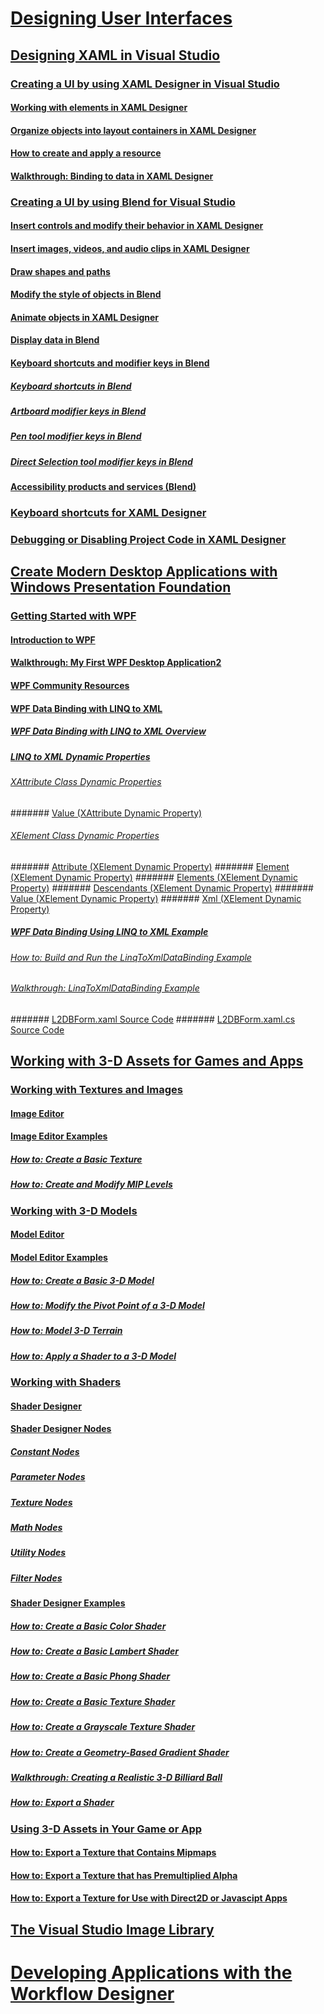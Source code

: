 # [Designing User Interfaces](designing-user-interfaces.md)
## [Designing XAML in Visual Studio](designing-xaml-in-visual-studio.md)
### [Creating a UI by using XAML Designer in Visual Studio](creating-a-ui-by-using-xaml-designer-in-visual-studio.md)
#### [Working with elements in XAML Designer](working-with-elements-in-xaml-designer.md)
#### [Organize objects into layout containers in XAML Designer](organize-objects-into-layout-containers-in-xaml-designer.md)
#### [How to create and apply a resource](how-to-create-and-apply-a-resource.md)
#### [Walkthrough: Binding to data in XAML Designer](walkthrough-binding-to-data-in-xaml-designer.md)
### [Creating a UI by using Blend for Visual Studio](creating-a-ui-by-using-blend-for-visual-studio.md)
#### [Insert controls and modify their behavior in XAML Designer](insert-controls-and-modify-their-behavior-in-xaml-designer.md)
#### [Insert images, videos, and audio clips in XAML Designer](insert-images-videos-and-audio-clips-in-xaml-designer.md)
#### [Draw shapes and paths](draw-shapes-and-paths.md)
#### [Modify the style of objects in Blend](modify-the-style-of-objects-in-blend.md)
#### [Animate objects in XAML Designer](animate-objects-in-xaml-designer.md)
#### [Display data in Blend](display-data-in-blend.md)
#### [Keyboard shortcuts and modifier keys in Blend](keyboard-shortcuts-and-modifier-keys-in-blend.md)
##### [Keyboard shortcuts in Blend](keyboard-shortcuts-in-blend.md)
##### [Artboard modifier keys in Blend](artboard-modifier-keys-in-blend.md)
##### [Pen tool modifier keys in Blend](pen-tool-modifier-keys-in-blend.md)
##### [Direct Selection tool modifier keys in Blend](direct-selection-tool-modifier-keys-in-blend.md)
#### [Accessibility products and services (Blend)](accessibility-products-and-services-blend.md)
### [Keyboard shortcuts  for XAML Designer](keyboard-shortcuts-for-xaml-designer.md)
### [Debugging or Disabling Project Code in XAML Designer](debugging-or-disabling-project-code-in-xaml-designer.md)
## [Create Modern Desktop Applications with Windows Presentation Foundation](create-modern-desktop-applications-with-windows-presentation-foundation.md)
### [Getting Started with WPF](getting-started-with-wpf.md)
#### [Introduction to WPF](introduction-to-wpf.md)
#### [Walkthrough: My First WPF Desktop Application2](walkthrough-my-first-wpf-desktop-application2.md)
#### [WPF Community Resources](wpf-community-resources.md)
#### [WPF Data Binding with LINQ to XML](wpf-data-binding-with-linq-to-xml.md)
##### [WPF Data Binding with LINQ to XML Overview](wpf-data-binding-with-linq-to-xml-overview.md)
##### [LINQ to XML Dynamic Properties](linq-to-xml-dynamic-properties.md)
###### [XAttribute Class Dynamic Properties](xattribute-class-dynamic-properties.md)
####### [Value (XAttribute Dynamic Property)](value-xattribute-dynamic-property.md)
###### [XElement Class Dynamic Properties](xelement-class-dynamic-properties.md)
####### [Attribute (XElement Dynamic Property)](attribute-xelement-dynamic-property.md)
####### [Element (XElement Dynamic Property)](element-xelement-dynamic-property.md)
####### [Elements (XElement Dynamic Property)](elements-xelement-dynamic-property.md)
####### [Descendants (XElement Dynamic Property)](descendants-xelement-dynamic-property.md)
####### [Value (XElement Dynamic Property)](value-xelement-dynamic-property.md)
####### [Xml (XElement Dynamic Property)](xml-xelement-dynamic-property.md)
##### [WPF Data Binding Using LINQ to XML Example](wpf-data-binding-using-linq-to-xml-example.md)
###### [How to: Build and Run the LinqToXmlDataBinding Example](how-to-build-and-run-the-linqtoxmldatabinding-example.md)
###### [Walkthrough: LinqToXmlDataBinding Example](walkthrough-linqtoxmldatabinding-example.md)
####### [L2DBForm.xaml Source Code](l2dbform-xaml-source-code.md)
####### [L2DBForm.xaml.cs Source Code](l2dbform-xaml-cs-source-code.md)
## [Working with 3-D Assets for Games and Apps](working-with-3-d-assets-for-games-and-apps.md)
### [Working with Textures and Images](working-with-textures-and-images.md)
#### [Image Editor](image-editor.md)
#### [Image Editor Examples](image-editor-examples.md)
##### [How to: Create a Basic Texture](how-to-create-a-basic-texture.md)
##### [How to: Create and Modify MIP Levels](how-to-create-and-modify-mip-levels.md)
### [Working with 3-D Models](working-with-3-d-models.md)
#### [Model Editor](model-editor.md)
#### [Model Editor Examples](model-editor-examples.md)
##### [How to: Create a Basic 3-D Model](how-to-create-a-basic-3-d-model.md)
##### [How to: Modify the Pivot Point of a 3-D Model](how-to-modify-the-pivot-point-of-a-3-d-model.md)
##### [How to: Model 3-D Terrain](how-to-model-3-d-terrain.md)
##### [How to: Apply a Shader to a 3-D Model](how-to-apply-a-shader-to-a-3-d-model.md)
### [Working with Shaders](working-with-shaders.md)
#### [Shader Designer](shader-designer.md)
#### [Shader Designer Nodes](shader-designer-nodes.md)
##### [Constant Nodes](constant-nodes.md)
##### [Parameter Nodes](parameter-nodes.md)
##### [Texture Nodes](texture-nodes.md)
##### [Math Nodes](math-nodes.md)
##### [Utility Nodes](utility-nodes.md)
##### [Filter Nodes](filter-nodes.md)
#### [Shader Designer Examples](shader-designer-examples.md)
##### [How to: Create a Basic Color Shader](how-to-create-a-basic-color-shader.md)
##### [How to: Create a Basic Lambert Shader](how-to-create-a-basic-lambert-shader.md)
##### [How to: Create a Basic Phong Shader](how-to-create-a-basic-phong-shader.md)
##### [How to: Create a Basic Texture Shader](how-to-create-a-basic-texture-shader.md)
##### [How to: Create a Grayscale Texture Shader](how-to-create-a-grayscale-texture-shader.md)
##### [How to: Create a Geometry-Based Gradient Shader](how-to-create-a-geometry-based-gradient-shader.md)
##### [Walkthrough: Creating a Realistic 3-D Billiard Ball](walkthrough-creating-a-realistic-3-d-billiard-ball.md)
##### [How to: Export a Shader](how-to-export-a-shader.md)
### [Using 3-D Assets in Your Game or App](using-3-d-assets-in-your-game-or-app.md)
#### [How to: Export a Texture that Contains Mipmaps](how-to-export-a-texture-that-contains-mipmaps.md)
#### [How to: Export a Texture that has Premultiplied Alpha](how-to-export-a-texture-that-has-premultiplied-alpha.md)
#### [How to: Export a Texture for Use with Direct2D or Javascipt Apps](how-to-export-a-texture-for-use-with-direct2d-or-javascipt-apps.md)
## [The Visual Studio Image Library](the-visual-studio-image-library.md)
# [Developing Applications with the Workflow Designer](../workflow-designer/developing-applications-with-the-workflow-designer.md)
